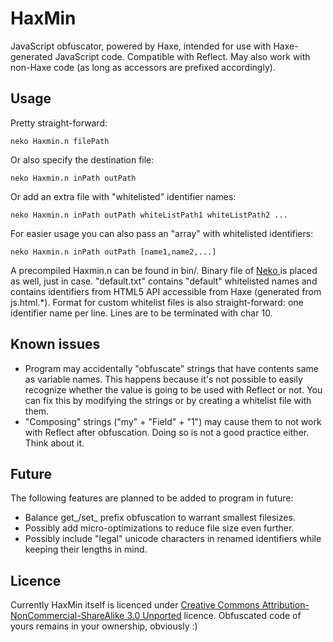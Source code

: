 # HaxMin
JavaScript obfuscator, powered by Haxe, intended for use with Haxe-generated JavaScript code. Compatible with Reflect. May also work with non-Haxe code (as long as accessors are prefixed accordingly).

## Usage
Pretty straight-forward:
```
neko Haxmin.n filePath
```
Or also specify the destination file:
```
neko Haxmin.n inPath outPath
```
Or add an extra file with "whitelisted" identifier names:
```
neko Haxmin.n inPath outPath whiteListPath1 whiteListPath2 ...
```
For easier usage you can also pass an "array" with whitelisted identifiers:
```
neko Haxmin.n inPath outPath [name1,name2,...]
```

A precompiled Haxmin.n can be found in bin/. Binary file of [Neko ](https://github.com/HaxeFoundation/neko) is placed as well, just in case.
"default.txt" contains "default" whitelisted names and contains identifiers from HTML5 API accessible from Haxe (generated from js.html.*). Format for custom whitelist files is also straight-forward: one identifier name per line. Lines are to be terminated with char 10.

## Known issues
*	Program may accidentally "obfuscate" strings that have contents same as variable names. This happens because it's not possible to easily recognize whether the value is going to be used with Reflect or not. You can fix this by modifying the strings or by creating a whitelist file with them.
*	"Composing" strings ("my" + "Field" + "1") may cause them to not work with Reflect after obfuscation. Doing so is not a good practice either. Think about it.

## Future
The following features are planned to be added to program in future:
*	Balance get_/set_ prefix obfuscation to warrant smallest filesizes.
*	Possibly add micro-optimizations to reduce file size even further.
*	Possibly include "legal" unicode characters in renamed identifiers while keeping their lengths in mind.

## Licence
Currently HaxMin itself is licenced under [Creative Commons Attribution-NonCommercial-ShareAlike 3.0 Unported](http://creativecommons.org/licenses/by-nc-sa/3.0/) licence.
Obfuscated code of yours remains in your ownership, obviously :)